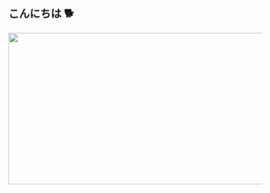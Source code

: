 ## こんにちは 🐕
<a href="https://www.gitanimals.org/en_US?utm_medium=image&utm_source=haru0121&utm_content=farm">
<img
  src="https://render.gitanimals.org/farms/haru0121"
  width="600"
  height="300"
/>
</a>

## 
<!--
**haru0121/haru0121** is a ✨ _special_ ✨ repository because its `README.md` (this file) appears on your GitHub profile.

Here are some ideas to get you started:

- 🔭 I’m currently working on ...
- 🌱 I’m currently learning ...
- 👯 I’m looking to collaborate on ...
- 🤔 I’m looking for help with ...
- 💬 Ask me about ...
- 📫 How to reach me: ...
- 😄 Pronouns: ...
- ⚡ Fun fact: ...
-->
